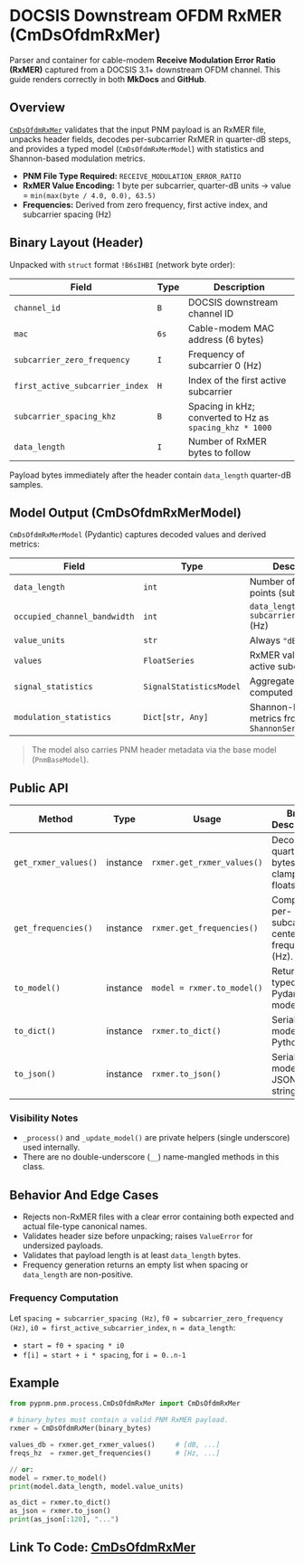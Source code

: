 
# DOCSIS Downstream OFDM RxMER (CmDsOfdmRxMer)

Parser and container for cable-modem **Receive Modulation Error Ratio (RxMER)** captured from a DOCSIS 3.1+ downstream OFDM channel. This guide renders correctly in both **MkDocs** and **GitHub**.

## Overview

[`CmDsOfdmRxMer`](https://github.com/mgarcia01752/PyPNM/blob/main/src/pypnm/pnm/process/CmDsOfdmRxMer.py) validates that the input PNM payload is an RxMER file, unpacks header fields, decodes per-subcarrier RxMER in quarter-dB steps, and provides a typed model (`CmDsOfdmRxMerModel`) with statistics and Shannon-based modulation metrics.

* **PNM File Type Required:** `RECEIVE_MODULATION_ERROR_RATIO`
* **RxMER Value Encoding:** 1 byte per subcarrier, quarter-dB units → value = `min(max(byte / 4.0, 0.0), 63.5)`
* **Frequencies:** Derived from zero frequency, first active index, and subcarrier spacing (Hz)

## Binary Layout (Header)

Unpacked with `struct` format `!B6sIHBI` (network byte order):

| Field                           | Type | Description                                             |
| ------------------------------- | ---- | ------------------------------------------------------- |
| `channel_id`                    | `B`  | DOCSIS downstream channel ID                            |
| `mac`                           | `6s` | Cable-modem MAC address (6 bytes)                       |
| `subcarrier_zero_frequency`     | `I`  | Frequency of subcarrier 0 (Hz)                          |
| `first_active_subcarrier_index` | `H`  | Index of the first active subcarrier                    |
| `subcarrier_spacing_khz`        | `B`  | Spacing in kHz; converted to Hz as `spacing_khz * 1000` |
| `data_length`                   | `I`  | Number of RxMER bytes to follow                         |

Payload bytes immediately after the header contain `data_length` quarter-dB samples.

## Model Output (CmDsOfdmRxMerModel)

`CmDsOfdmRxMerModel` (Pydantic) captures decoded values and derived metrics:

| Field                        | Type                    | Description                                        |
| ---------------------------- | ----------------------- | -------------------------------------------------- |
| `data_length`                | `int`                   | Number of RxMER points (subcarriers)               |
| `occupied_channel_bandwidth` | `int`                   | `data_length * subcarrier_spacing` (Hz)            |
| `value_units`                | `str`                   | Always `"dB"`                                      |
| `values`                     | `FloatSeries`           | RxMER values per active subcarrier (dB)            |
| `signal_statistics`          | `SignalStatisticsModel` | Aggregate stats computed from `values`             |
| `modulation_statistics`      | `Dict[str, Any]`        | Shannon-based metrics from `ShannonSeries(values)` |

> The model also carries PNM header metadata via the base model (`PnmBaseModel`).

## Public API

| Method               | Type     | Usage                      | Brief Description                               |
| -------------------- | -------- | -------------------------- | ----------------------------------------------- |
| `get_rxmer_values()` | instance | `rxmer.get_rxmer_values()` | Decode quarter-dB bytes into clamped dB floats. |
| `get_frequencies()`  | instance | `rxmer.get_frequencies()`  | Compute per-subcarrier center frequencies (Hz). |
| `to_model()`         | instance | `model = rxmer.to_model()` | Return the typed Pydantic model.                |
| `to_dict()`          | instance | `rxmer.to_dict()`          | Serialize model to a Python dict.               |
| `to_json()`          | instance | `rxmer.to_json()`          | Serialize model to JSON string.                 |

### Visibility Notes

* `_process()` and `_update_model()` are private helpers (single underscore) used internally.
* There are no double-underscore (`__`) name-mangled methods in this class.

## Behavior And Edge Cases

* Rejects non-RxMER files with a clear error containing both expected and actual file-type canonical names.
* Validates header size before unpacking; raises `ValueError` for undersized payloads.
* Validates that payload length is at least `data_length` bytes.
* Frequency generation returns an empty list when spacing or `data_length` are non-positive.

### Frequency Computation

Let `spacing = subcarrier_spacing (Hz)`, `f0 = subcarrier_zero_frequency (Hz)`, `i0 = first_active_subcarrier_index`, `n = data_length`:

* `start = f0 + spacing * i0`
* `f[i] = start + i * spacing`, for `i = 0..n-1`

## Example

```python
from pypnm.pnm.process.CmDsOfdmRxMer import CmDsOfdmRxMer

# binary_bytes must contain a valid PNM RxMER payload.
rxmer = CmDsOfdmRxMer(binary_bytes)

values_db = rxmer.get_rxmer_values()     # [dB, ...]
freqs_hz  = rxmer.get_frequencies()      # [Hz, ...]

// or:
model = rxmer.to_model()
print(model.data_length, model.value_units)

as_dict = rxmer.to_dict()
as_json = rxmer.to_json()
print(as_json[:120], "...")
```

## Link To Code: [CmDsOfdmRxMer](https://github.com/mgarcia01752/PyPNM/blob/main/src/pypnm/pnm/process/CmDsOfdmRxMer.py)
